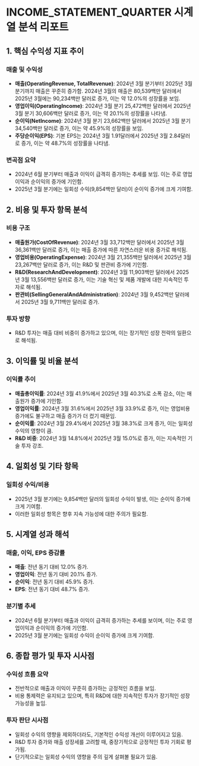 # INCOME_STATEMENT_QUARTER 시계열 분석 리포트

## 1. 핵심 수익성 지표 추이

### 매출 및 수익성
- **매출(OperatingRevenue, TotalRevenue)**: 2024년 3월 분기부터 2025년 3월 분기까지 매출은 꾸준히 증가함. 2024년 3월의 매출은 80,539백만 달러에서 2025년 3월에는 90,234백만 달러로 증가, 이는 약 12.0%의 성장률을 보임.
- **영업이익(OperatingIncome)**: 2024년 3월 분기 25,472백만 달러에서 2025년 3월 분기 30,606백만 달러로 증가, 이는 약 20.1%의 성장률을 나타냄.
- **순이익(NetIncome)**: 2024년 3월 분기 23,662백만 달러에서 2025년 3월 분기 34,540백만 달러로 증가, 이는 약 45.9%의 성장률을 보임.
- **주당순이익(EPS)**: 기본 EPS는 2024년 3월 1.91달러에서 2025년 3월 2.84달러로 증가, 이는 약 48.7%의 성장률을 나타냄.

### 변곡점 요약
- 2024년 6월 분기부터 매출과 이익이 급격히 증가하는 추세를 보임. 이는 주로 영업이익과 순이익의 증가에 기인함.
- 2025년 3월 분기에는 일회성 수익(9,854백만 달러)이 순이익 증가에 크게 기여함.

## 2. 비용 및 투자 항목 분석

### 비용 구조
- **매출원가(CostOfRevenue)**: 2024년 3월 33,712백만 달러에서 2025년 3월 36,361백만 달러로 증가, 이는 매출 증가에 따른 자연스러운 비용 증가로 해석됨.
- **영업비용(OperatingExpense)**: 2024년 3월 21,355백만 달러에서 2025년 3월 23,267백만 달러로 증가, 이는 R&D 및 판관비 증가에 기인함.
- **R&D(ResearchAndDevelopment)**: 2024년 3월 11,903백만 달러에서 2025년 3월 13,556백만 달러로 증가, 이는 기술 혁신 및 제품 개발에 대한 지속적인 투자로 해석됨.
- **판관비(SellingGeneralAndAdministration)**: 2024년 3월 9,452백만 달러에서 2025년 3월 9,711백만 달러로 증가.

### 투자 방향
- R&D 투자는 매출 대비 비중이 증가하고 있으며, 이는 장기적인 성장 전략의 일환으로 해석됨.

## 3. 이익률 및 비율 분석

### 이익률 추이
- **매출총이익률**: 2024년 3월 41.9%에서 2025년 3월 40.3%로 소폭 감소, 이는 매출원가 증가에 기인함.
- **영업이익률**: 2024년 3월 31.6%에서 2025년 3월 33.9%로 증가, 이는 영업비용 증가에도 불구하고 매출 증가가 더 컸기 때문임.
- **순이익률**: 2024년 3월 29.4%에서 2025년 3월 38.3%로 크게 증가, 이는 일회성 수익의 영향이 큼.
- **R&D 비중**: 2024년 3월 14.8%에서 2025년 3월 15.0%로 증가, 이는 지속적인 기술 투자 강조.

## 4. 일회성 및 기타 항목

### 일회성 수익/비용
- 2025년 3월 분기에는 9,854백만 달러의 일회성 수익이 발생, 이는 순이익 증가에 크게 기여함.
- 이러한 일회성 항목은 향후 지속 가능성에 대한 주의가 필요함.

## 5. 시계열 성과 해석

### 매출, 이익, EPS 증감률
- **매출**: 전년 동기 대비 12.0% 증가.
- **영업이익**: 전년 동기 대비 20.1% 증가.
- **순이익**: 전년 동기 대비 45.9% 증가.
- **EPS**: 전년 동기 대비 48.7% 증가.

### 분기별 추세
- 2024년 6월 분기부터 매출과 이익이 급격히 증가하는 추세를 보이며, 이는 주로 영업이익과 순이익의 증가에 기인함.
- 2025년 3월 분기에는 일회성 수익이 순이익 증가에 크게 기여함.

## 6. 종합 평가 및 투자 시사점

### 수익성 흐름 요약
- 전반적으로 매출과 이익이 꾸준히 증가하는 긍정적인 흐름을 보임.
- 비용 통제력은 유지되고 있으며, 특히 R&D에 대한 지속적인 투자가 장기적인 성장 가능성을 높임.

### 투자 판단 시사점
- 일회성 수익의 영향을 제외하더라도, 기본적인 수익성 개선이 이루어지고 있음.
- R&D 투자 증가와 매출 성장세를 고려할 때, 중장기적으로 긍정적인 투자 기회로 평가됨.
- 단기적으로는 일회성 수익의 영향을 주의 깊게 살펴볼 필요가 있음.